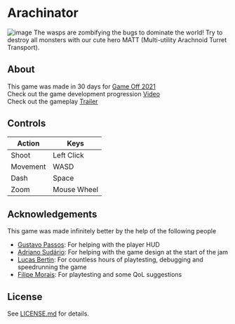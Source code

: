 # Arachinator
![image](https://user-images.githubusercontent.com/1683898/143800245-4395277c-6781-4074-8043-7026609b195a.png)
The wasps are zombifying the bugs to dominate the world! Try to destroy all monsters with our cute hero MATT (Multi-utility Arachnoid Turret Transport).

## About

This game was made in 30 days for [Game Off 2021](https://itch.io/jam/game-off-2021)  
Check out the game development progression [Video](https://www.youtube.com/watch?v=JftJippgaqg)  
Check out the gameplay [Trailer](https://www.youtube.com/watch?v=d-G1wppmyJQ)  


## Controls

Action    | Keys
----------| ---------
Shoot     | Left Click
Movement  | WASD
Dash      | Space
Zoom      | Mouse Wheel

## Acknowledgements
This game was made infinitely better by the help of the following people
- [Gustavo Passos](https://github.com/theGusPassos): For helping with the player HUD
- [Adriano Sudário](https://github.com/adriano-sudario): For helping with the game design at the start of the jam
- [Lucas Bertin](https://github.com/lucascebertin/): For countless hours of playtesting, debugging and speedrunning the game
- [Filipe Morais](https://github.com/flipps): For playtesting and some QoL suggestions

## License

See [LICENSE.md](LICENSE.md) for details.
